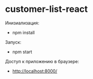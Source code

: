# customer-list-react

Инизиализация:
<ul>
<li>
npm install
</li>
</ul>
Запуск:
<ul>
<li>
npm start
</li>
</ul>
Доступ к приложению в браузере:
<ul>
<li>
<a href="http://localhost:8000/">http://localhost:8000/</a>
</li>
</ul>
